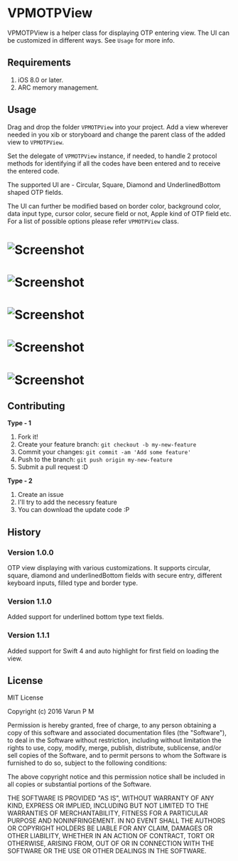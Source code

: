 # VPMOTPView

VPMOTPView is a helper class for displaying OTP entering view. The UI can be customized in different ways. See `Usage` for more info.

## Requirements

1. iOS 8.0 or later.
2. ARC memory management.

## Usage

Drag and drop the folder `VPMOTPView` into your project. Add a view wherever needed in you xib or storyboard and change the parent class of the added view to `VPMOTPView`.

Set the delegate of `VPMOTPView` instance, if needed, to handle 2 protocol methods for identifying if all the codes have been entered and to receive the entered code.

The supported UI are - Circular, Square, Diamond and UnderlinedBottom shaped OTP fields.

The UI can further be modified based on border color, background color, data input type, cursor color, secure field or not, Apple kind of OTP field etc. For a list of possible options please refer `VPMOTPView` class.

# ![Screenshot](/Circular.png)
# ![Screenshot](/Secure.png)
# ![Screenshot](/Square.png)
# ![Screenshot](/AppleFilled.png)
# ![Screenshot](/Underlined.png)

## Contributing
**Type - 1**

1. Fork it!
2. Create your feature branch: `git checkout -b my-new-feature`
3. Commit your changes: `git commit -am 'Add some feature'`
4. Push to the branch: `git push origin my-new-feature`
5. Submit a pull request :D

**Type - 2**

1. Create an issue
2. I'll try to add the necessry feature
3. You can download the update code :P

## History

### Version 1.0.0

OTP view displaying with various customizations. It supports circular, square, diamond and underlinedBottom fields with secure entry, different keyboard inputs, filled type and border type. 

### Version 1.1.0

Added support for underlined bottom type text fields.

### Version 1.1.1

Added support for Swift 4 and auto highlight for first field on loading the view.


## License
MIT License

Copyright (c) 2016 Varun P M

Permission is hereby granted, free of charge, to any person obtaining a copy
of this software and associated documentation files (the "Software"), to deal
in the Software without restriction, including without limitation the rights
to use, copy, modify, merge, publish, distribute, sublicense, and/or sell
copies of the Software, and to permit persons to whom the Software is
furnished to do so, subject to the following conditions:

The above copyright notice and this permission notice shall be included in all
copies or substantial portions of the Software.

THE SOFTWARE IS PROVIDED "AS IS", WITHOUT WARRANTY OF ANY KIND, EXPRESS OR
IMPLIED, INCLUDING BUT NOT LIMITED TO THE WARRANTIES OF MERCHANTABILITY,
FITNESS FOR A PARTICULAR PURPOSE AND NONINFRINGEMENT. IN NO EVENT SHALL THE
AUTHORS OR COPYRIGHT HOLDERS BE LIABLE FOR ANY CLAIM, DAMAGES OR OTHER
LIABILITY, WHETHER IN AN ACTION OF CONTRACT, TORT OR OTHERWISE, ARISING FROM,
OUT OF OR IN CONNECTION WITH THE SOFTWARE OR THE USE OR OTHER DEALINGS IN THE
SOFTWARE.
